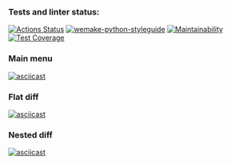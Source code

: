 ### Tests and linter status:
[![Actions Status](https://github.com/bukvoezhka/python-project-lvl2/workflows/hexlet-check/badge.svg)](https://github.com/bukvoezhka/python-project-lvl2/actions)
[![wemake-python-styleguide](https://img.shields.io/badge/style-wemake-000000.svg)](https://github.com/wemake-services/wemake-python-styleguide)
[![Maintainability](https://api.codeclimate.com/v1/badges/8fc160ac193cabb5e193/maintainability)](https://codeclimate.com/github/bukvoezhka/python-project-lvl2/maintainability)
[![Test Coverage](https://api.codeclimate.com/v1/badges/8fc160ac193cabb5e193/test_coverage)](https://codeclimate.com/github/bukvoezhka/python-project-lvl2/test_coverage)

### Main menu
[![asciicast](https://asciinema.org/a/FXf4O2kpKkUyZYW0DmysmqJnL.svg)](https://asciinema.org/a/FXf4O2kpKkUyZYW0DmysmqJnL)

### Flat diff
[![asciicast](https://asciinema.org/a/RiIyjyyqF20eucPPDkRuY78vQ.svg)](https://asciinema.org/a/RiIyjyyqF20eucPPDkRuY78vQ)

### Nested diff
[![asciicast](https://asciinema.org/a/iwskemUhDEQIzXNzsuzaU6vYd.svg)](https://asciinema.org/a/iwskemUhDEQIzXNzsuzaU6vYd)
